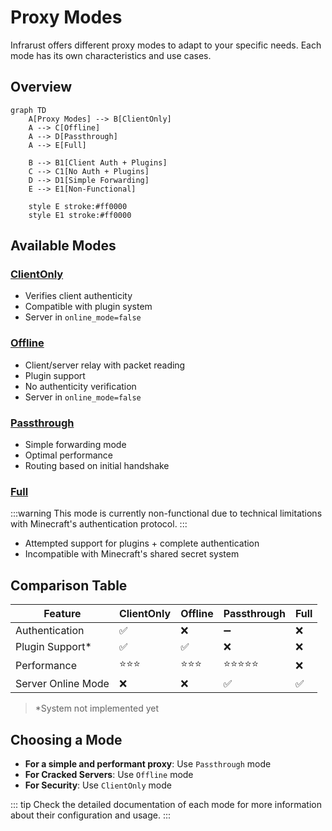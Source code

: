 # Proxy Modes

Infrarust offers different proxy modes to adapt to your specific needs. Each mode has its own characteristics and use cases.

## Overview

```mermaid
graph TD
    A[Proxy Modes] --> B[ClientOnly]
    A --> C[Offline]
    A --> D[Passthrough]
    A --> E[Full]
    
    B --> B1[Client Auth + Plugins]
    C --> C1[No Auth + Plugins]
    D --> D1[Simple Forwarding]
    E --> E1[Non-Functional]

    style E stroke:#ff0000
    style E1 stroke:#ff0000
```

## Available Modes

### [ClientOnly](./client-only.md)

- Verifies client authenticity
- Compatible with plugin system
- Server in `online_mode=false`

### [Offline](./offline.md)

- Client/server relay with packet reading
- Plugin support
- No authenticity verification
- Server in `online_mode=false`

### [Passthrough](./passthrough.md)

- Simple forwarding mode
- Optimal performance
- Routing based on initial handshake

### [Full](./full.md)

:::warning
This mode is currently non-functional due to technical limitations with Minecraft's authentication protocol.
:::

- Attempted support for plugins + complete authentication
- Incompatible with Minecraft's shared secret system

## Comparison Table

| Feature           | ClientOnly | Offline | Passthrough | Full |
|-------------------|------------|---------|-------------|------|
| Authentication    | ✅         | ❌      | ➖          | ❌   |
| Plugin Support*   | ✅         | ✅      | ❌          | ❌   |
| Performance       | ⭐⭐⭐     | ⭐⭐⭐   | ⭐⭐⭐⭐⭐   | ❌   |
| Server Online Mode| ❌         | ❌      | ✅          | ✅   |

>*System not implemented yet

## Choosing a Mode

- **For a simple and performant proxy**: Use `Passthrough` mode
- **For Cracked Servers**: Use `Offline` mode
- **For Security**: Use `ClientOnly` mode

::: tip
Check the detailed documentation of each mode for more information about their configuration and usage.
:::
